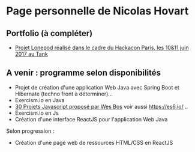 # Page personnelle de Nicolas Hovart

## Portfolio (à compléter)

* [Projet Lonepod réalisé dans le cadre du Hackacon Paris, les 10&11 juin 2017 au Tank](https://github.com/NicolasHov/lonepod)

## A venir : programme selon disponibilités 

* Projet de création d'une application Web Java avec Spring Boot et Hibernate (techno front à déterminer)...
* Exercism.io en Java
* [30 Projets Javascript proposé par Wes Bos](https://javascript30.com/) voir aussi https://es6.io/ ..
* Exercism.io en Js
* Création d'une interface ReactJS pour l'application Web Java

Selon progression :
* Création d'une page web de ressources HTML/CSS en ReactJS
